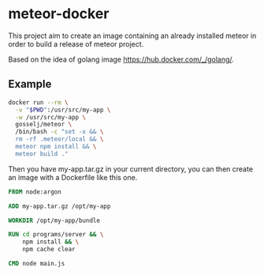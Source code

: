 # meteor-docker

This project aim to create an image containing an already installed meteor
in order to build a release of meteor project.

Based on the idea of golang image https://hub.docker.com/_/golang/.

## Example

```bash
docker run --rm \
  -v "$PWD":/usr/src/my-app \
  -w /usr/src/my-app \
  gosselj/meteor \
  /bin/bash -c "set -x && \
  rm -rf .meteor/local && \
  meteor npm install && \
  meteor build ."
```

Then you have my-app.tar.gz in your current directory,
you can then create an image with a Dockerfile like this one.

```Dockerfile
FROM node:argon

ADD my-app.tar.gz /opt/my-app

WORKDIR /opt/my-app/bundle

RUN cd programs/server && \
    npm install && \
    npm cache clear

CMD node main.js
```
